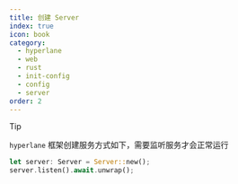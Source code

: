 ```yaml
---
title: 创建 Server
index: true
icon: book
category:
  - hyperlane
  - web
  - rust
  - init-config
  - config
  - server
order: 2
---
```


<Share colorful />

> [!tip]
>
> `hyperlane` 框架创建服务方式如下，需要监听服务才会正常运行

```rust
let server: Server = Server::new();
server.listen().await.unwrap();
```

<Bottom />
